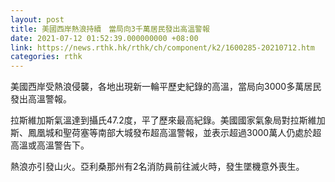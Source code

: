 ```yaml
---
layout: post
title: 美國西岸熱浪持續　當局向3千萬居民發出高溫警報
date: 2021-07-12 01:52:39.000000000 +08:00
link: https://news.rthk.hk/rthk/ch/component/k2/1600285-20210712.htm
categories: rthk
---
```


美國西岸受熱浪侵襲，各地出現新一輪平歷史紀錄的高溫，當局向3000多萬居民發出高溫警報。

拉斯維加斯氣溫達到攝氏47.2度，平了歷來最高紀錄。美國國家氣象局對拉斯維加斯、鳳凰城和聖荷塞等南部大城發布超高溫警報，並表示超過3000萬人仍處於超高溫或高溫警告下。

熱浪亦引發山火。亞利桑那州有2名消防員前往滅火時，發生墜機意外喪生。
